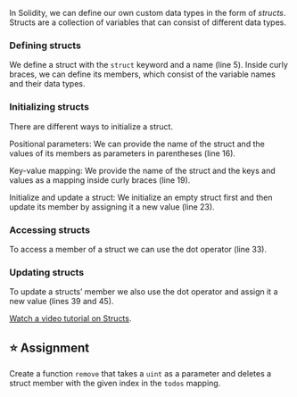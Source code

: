 In Solidity, we can define our own custom data types in the form of *structs*. Structs are a collection of variables that can consist of different data types.

### Defining structs
We define a struct with the `struct` keyword and a name (line 5). Inside curly braces, we can define its members, which consist of the variable names and their data types.

### Initializing structs
There are different ways to initialize a struct.

Positional parameters: We can provide the name of the struct and the values of its members as parameters in parentheses (line 16).

Key-value mapping: We provide the name of the struct and the keys and values as a mapping inside curly braces (line 19).

Initialize and update a struct: We initialize an empty struct first and then update its member by assigning it a new value (line 23).

### Accessing structs
To access a member of a struct we can use the dot operator (line 33). 

### Updating structs
To update a structs’ member we also use the dot operator and assign it a new value (lines 39 and 45).

<a href="https://www.youtube.com/watch?v=kYBHq7EmFBc" target="_blank">Watch a video tutorial on Structs</a>.

## ⭐️ Assignment
Create a function `remove` that takes a `uint` as a parameter and deletes a struct member with the given index in the `todos` mapping.